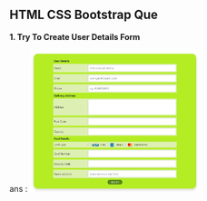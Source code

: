 <h2> HTML CSS Bootstrap Que</h2>

<b> 1. Try To Create User Details Form </b>

ans : <img src="Try To Create User Details Form/output.jpg" width=300px height=250px />
